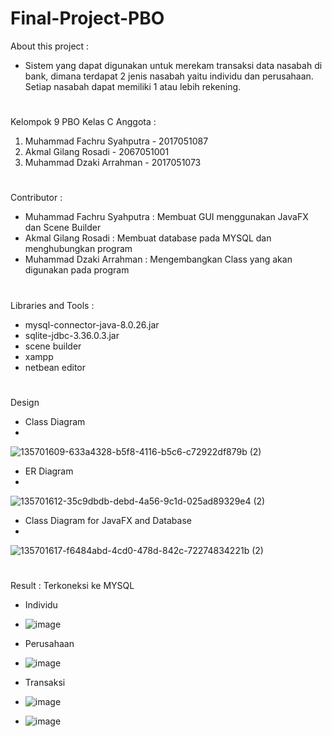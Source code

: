 # Final-Project-PBO
About this project :
- Sistem yang dapat digunakan untuk merekam transaksi data nasabah di bank, dimana terdapat 2 jenis nasabah yaitu individu dan perusahaan. Setiap nasabah dapat memiliki 1 atau lebih rekening.

# 
Kelompok 9 PBO Kelas C
Anggota :
1. Muhammad Fachru Syahputra - 2017051087
2. Akmal Gilang Rosadi - 2067051001
3. Muhammad Dzaki Arrahman - 2017051073

# 
Contributor :
- Muhammad Fachru Syahputra : Membuat GUI menggunakan JavaFX dan Scene Builder
- Akmal Gilang Rosadi       : Membuat database pada MYSQL dan menghubungkan program
- Muhammad Dzaki Arrahman   : Mengembangkan Class yang akan digunakan pada program

# 
Libraries and Tools :
- mysql-connector-java-8.0.26.jar
- sqlite-jdbc-3.36.0.3.jar
- scene builder
- xampp
- netbean editor

# 
Design
- Class Diagram
- 
![135701609-633a4328-b5f8-4116-b5c6-c72922df879b (2)](https://user-images.githubusercontent.com/83508455/147440140-fbd4375a-cd28-4f66-b953-29ba5af87406.png)

- ER Diagram
- 
![135701612-35c9dbdb-debd-4a56-9c1d-025ad89329e4 (2)](https://user-images.githubusercontent.com/83508455/147440174-2337f8d5-b226-4961-9a02-a0a9a5f60f05.png)

- Class Diagram for JavaFX and Database
- 
![135701617-f6484abd-4cd0-478d-842c-72274834221b (2)](https://user-images.githubusercontent.com/83508455/147440231-f49897e6-51d8-4f23-88cc-edb3e8532e8e.png)

# 
Result : Terkoneksi ke MYSQL
- Individu
- ![image](https://user-images.githubusercontent.com/83508455/147440748-54ee3ac9-3b86-4fcf-afd5-15cfc47f71e1.png)

- Perusahaan
- ![image](https://user-images.githubusercontent.com/83508455/147441045-15786c02-5b0b-4e29-a739-572c9329968d.png)

- Transaksi
- ![image](https://user-images.githubusercontent.com/83508455/147441123-87008fc9-3579-4c8e-8306-1dce8ce937c4.png)
- ![image](https://user-images.githubusercontent.com/83508455/147441194-0165094f-93e2-4e94-8880-7e55e1de65bc.png)

